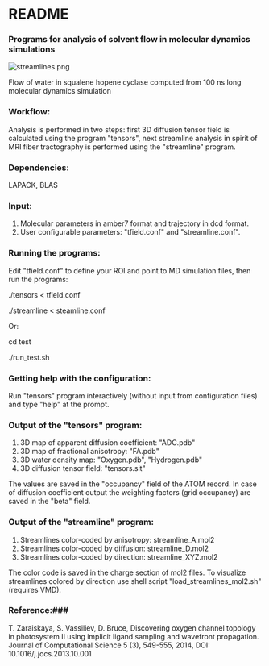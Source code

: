 # README #

### Programs for analysis of solvent flow in molecular dynamics simulations ###
![streamlines.png](https://bitbucket.org/repo/qExpaGG/images/3181802118-streamlines.png)

Flow of water in squalene hopene cyclase computed from 100 ns long molecular dynamics simulation

### Workflow: ###
Analysis is performed in two steps: first 3D diffusion tensor field is calculated using the program "tensors", next streamline analysis in spirit of MRI fiber tractography is performed using the "streamline" program. 

### Dependencies: ###
LAPACK, BLAS

### Input: ###
1. Molecular parameters in amber7 format and trajectory in dcd format.
2. User configurable parameters: "tfield.conf" and "streamline.conf".

### Running the programs: ###
Edit "tfield.conf" to define your ROI and point to MD simulation files, then run the programs: 

 ./tensors < tfield.conf

 ./streamline < steamline.conf

Or:
 
 cd test

 ./run_test.sh 
 

### Getting help with the configuration: ###
Run "tensors" program interactively (without input from configuration files) and type "help" at the prompt.

### Output of the "tensors" program: ###
1. 3D map of apparent diffusion coefficient:    "ADC.pdb" 
2. 3D map of fractional anisotropy:             "FA.pdb"  
3. 3D water density map:                        "Oxygen.pdb", "Hydrogen.pdb"
4. 3D diffusion tensor field:                   "tensors.sit"

The values are saved in the "occupancy" field of the ATOM record. In case of diffusion coefficient output the weighting factors (grid occupancy) are saved in the "beta" field. 


### Output of the "streamline" program: ###
1. Streamlines color-coded by  anisotropy: streamline_A.mol2  
2. Streamlines color-coded by  diffusion:  streamline_D.mol2
3. Streamlines color-coded by  direction:  streamline_XYZ.mol2

The color code is saved in the charge section of mol2 files. To visualize streamlines colored by direction use shell script "load_streamlines_mol2.sh" (requires VMD).

### Reference:###
T. Zaraiskaya, S. Vassiliev, D. Bruce, Discovering oxygen channel topology in photosystem II using implicit ligand sampling and wavefront propagation. Journal of Computational Science 5 (3), 549-555, 2014, DOI: 10.1016/j.jocs.2013.10.001